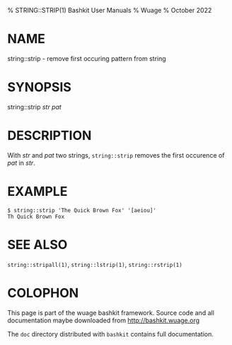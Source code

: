 % STRING::STRIP(1) Bashkit User Manuals
% Wuage
% October 2022

# NAME

string::strip - remove first occuring pattern from string

# SYNOPSIS

string::strip *str* *pat*

# DESCRIPTION

With *str* and *pat* two strings, `string::strip` removes
the first occurence of *pat* in *str*.

# EXAMPLE

    $ string::strip 'The Quick Brown Fox' '[aeiou]'
    Th Quick Brown Fox

# SEE ALSO

`string::stripall(1)`, `string::lstrip(1)`, `string::rstrip(1)`

# COLOPHON
This page is part of the wuage bashkit framework. Source code and all
documentation maybe downloaded from <http://bashkit.wuage.org>

The `doc` directory distributed with `bashkit` contains full documentation.
